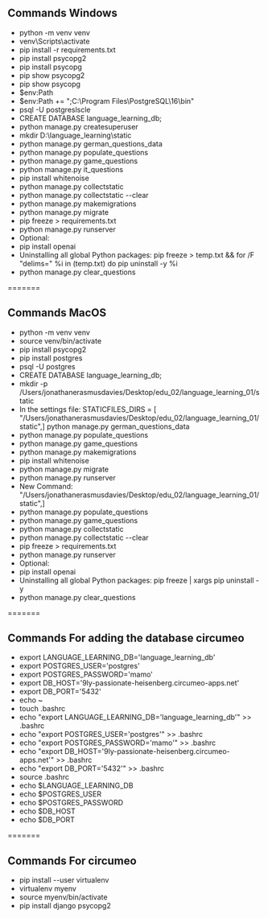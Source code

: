 ## Commands Windows

- python -m venv venv
- venv\Scripts\activate
- pip install -r requirements.txt
- pip install psycopg2
- pip install psycopg
- pip show psycopg2
- pip show psycopg
- $env:Path
- $env:Path += ";C:\Program Files\PostgreSQL\16\bin"
- psql -U postgreslscle
- CREATE DATABASE language_learning_db;
- python manage.py createsuperuser
- mkdir D:\language_learning\static
- python manage.py german_questions_data
- python manage.py populate_questions
- python manage.py game_questions
- python manage.py it_questions
- pip install whitenoise
- python manage.py collectstatic
- python manage.py collectstatic --clear
- python manage.py makemigrations
- python manage.py migrate
- pip freeze > requirements.txt
- python manage.py runserver
- Optional:
- pip install openai
- Uninstalling all global Python packages: pip freeze > temp.txt && for /F "delims=" %i in (temp.txt) do pip uninstall -y %i
- python manage.py clear_questions

=======

## Commands MacOS

- python -m venv venv
- source venv/bin/activate
- pip install psycopg2
- pip install postgres
- psql -U postgres
- CREATE DATABASE language_learning_db;
- mkdir -p /Users/jonathanerasmusdavies/Desktop/edu_02/language_learning_01/static
- In the settings file: STATICFILES_DIRS = [
  "/Users/jonathanerasmusdavies/Desktop/edu_02/language_learning_01/static",]
  python manage.py german_questions_data
- python manage.py populate_questions
- python manage.py game_questions
- python manage.py makemigrations
- pip install whitenoise
- python manage.py migrate
- python manage.py runserver
- New Command:
  "/Users/jonathanerasmusdavies/Desktop/edu_02/language_learning_01/static",]
- python manage.py populate_questions
- python manage.py game_questions
- python manage.py collectstatic
- python manage.py collectstatic --clear
- pip freeze > requirements.txt
- python manage.py runserver
- Optional:
- pip install openai
- Uninstalling all global Python packages: pip freeze | xargs pip uninstall -y
- python manage.py clear_questions

=======

## Commands For adding the database circumeo

- export LANGUAGE_LEARNING_DB='language_learning_db'
- export POSTGRES_USER='postgres'
- export POSTGRES_PASSWORD='mamo'
- export DB_HOST='9ly-passionate-heisenberg.circumeo-apps.net'
- export DB_PORT='5432'
- echo ~
- touch .bashrc
- echo "export LANGUAGE_LEARNING_DB='language_learning_db'" >> .bashrc
- echo "export POSTGRES_USER='postgres'" >> .bashrc
- echo "export POSTGRES_PASSWORD='mamo'" >> .bashrc
- echo "export DB_HOST='9ly-passionate-heisenberg.circumeo-apps.net'" >> .bashrc
- echo "export DB_PORT='5432'" >> .bashrc
- source .bashrc
- echo $LANGUAGE_LEARNING_DB
- echo $POSTGRES_USER
- echo $POSTGRES_PASSWORD
- echo $DB_HOST
- echo $DB_PORT

=======

## Commands For circumeo

- pip install --user virtualenv
- virtualenv myenv
- source myenv/bin/activate
- pip install django psycopg2
